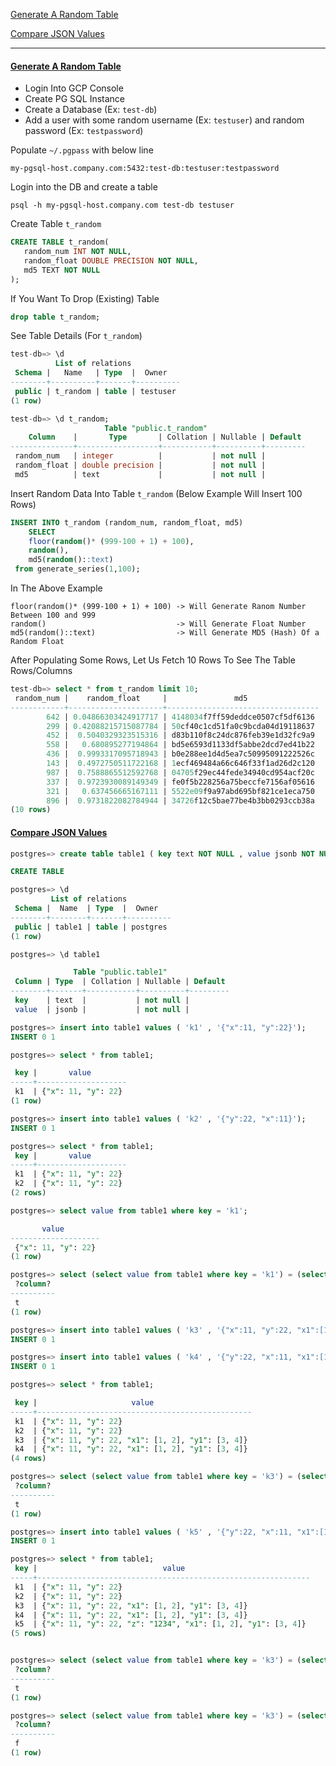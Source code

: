 [Generate A Random Table](#generate-a-random-table)

[Compare JSON Values](#compare-json-values)

<hr/>

#### [Generate A Random Table](#generate-a-random-table)

- Login Into GCP Console
- Create PG SQL Instance
- Create a Database (Ex: `test-db`)
- Add a user with some random username (Ex: `testuser`) and random password (Ex: `testpassword`)

Populate `~/.pgpass` with below line

```
my-pgsql-host.company.com:5432:test-db:testuser:testpassword
```

Login into the DB and create a table

```
psql -h my-pgsql-host.company.com test-db testuser
```

Create Table `t_random`

```sql
CREATE TABLE t_random(
   random_num INT NOT NULL,
   random_float DOUBLE PRECISION NOT NULL,
   md5 TEXT NOT NULL
);
```

If You Want To Drop (Existing) Table

```sql
drop table t_random;
```

See Table Details (For `t_random`)

```sql
test-db=> \d
          List of relations
 Schema |   Name   | Type  |  Owner
--------+----------+-------+----------
 public | t_random | table | testuser
(1 row)

test-db=> \d t_random;
                     Table "public.t_random"
    Column    |       Type       | Collation | Nullable | Default
--------------+------------------+-----------+----------+---------
 random_num   | integer          |           | not null |
 random_float | double precision |           | not null |
 md5          | text             |           | not null |
```

Insert Random Data Into Table `t_random` (Below Example Will Insert 100 Rows)

```sql
INSERT INTO t_random (random_num, random_float, md5) 
    SELECT 
    floor(random()* (999-100 + 1) + 100), 
    random(), 
    md5(random()::text) 
 from generate_series(1,100);
```

In The Above Example

```
floor(random()* (999-100 + 1) + 100) -> Will Generate Ranom Number Between 100 and 999
random()                             -> Will Generate Float Number
md5(random()::text)                  -> Will Generate MD5 (Hash) Of a Random Float
```

After Populating Some Rows, Let Us Fetch 10 Rows To See The Table Rows/Columns


```sql
test-db=> select * from t_random limit 10;
 random_num |    random_float     |               md5
------------+---------------------+----------------------------------
        642 | 0.04866303424917717 | 4148034f7ff59deddce0507cf5df6136
        299 | 0.42088215715087784 | 50cf40c1cd51fa0c9bcda04d19118637
        452 |  0.5040329323515316 | d83b110f8c24dc876feb39e1d32fc9a9
        558 |   0.680895277194864 | bd5e6593d1133df5abbe2dcd7ed41b22
        436 |  0.9993317095718943 | b0e288ee1d4d5ea7c50995091222526c
        143 |  0.4972750511722168 | 1ecf469484a66c646f33f1ad26d2c120
        987 |  0.7588865512592768 | 04705f29ec44fede34940cd954acf20c
        337 |  0.9723930089149349 | fe0f5b228256a75beccfe7156af05616
        321 |   0.637456665167111 | 5522e09f9a97abd695bf821ce1eca750
        896 |  0.9731822082784944 | 34726f12c5bae77be4b3bb0293ccb38a
(10 rows)
```

#### [Compare JSON Values](#compare-json-values)

```sql
postgres=> create table table1 ( key text NOT NULL , value jsonb NOT NULL );

CREATE TABLE

postgres=> \d
         List of relations
 Schema |  Name  | Type  |  Owner
--------+--------+-------+----------
 public | table1 | table | postgres
(1 row)

postgres=> \d table1

              Table "public.table1"
 Column | Type  | Collation | Nullable | Default
--------+-------+-----------+----------+---------
 key    | text  |           | not null |
 value  | jsonb |           | not null |

postgres=> insert into table1 values ( 'k1' , '{"x":11, "y":22}');
INSERT 0 1

postgres=> select * from table1;

 key |       value
-----+--------------------
 k1  | {"x": 11, "y": 22}
(1 row)

postgres=> insert into table1 values ( 'k2' , '{"y":22, "x":11}');
INSERT 0 1

postgres=> select * from table1;
 key |       value
-----+--------------------
 k1  | {"x": 11, "y": 22}
 k2  | {"x": 11, "y": 22}
(2 rows)

postgres=> select value from table1 where key = 'k1';

       value
--------------------
 {"x": 11, "y": 22}
(1 row)

postgres=> select (select value from table1 where key = 'k1') = (select value from table1 where key = 'k2');
 ?column?
----------
 t
(1 row)
```

```sql
postgres=> insert into table1 values ( 'k3' , '{"x":11, "y":22, "x1":[1,2] , "y1":[3,4]}');
INSERT 0 1

postgres=> insert into table1 values ( 'k4' , '{"y":22, "x":11, "x1":[1,2] , "y1":[3,4]}');
INSERT 0 1

postgres=> select * from table1;

 key |                     value
-----+------------------------------------------------
 k1  | {"x": 11, "y": 22}
 k2  | {"x": 11, "y": 22}
 k3  | {"x": 11, "y": 22, "x1": [1, 2], "y1": [3, 4]}
 k4  | {"x": 11, "y": 22, "x1": [1, 2], "y1": [3, 4]}
(4 rows)

postgres=> select (select value from table1 where key = 'k3') = (select value from table1 where key = 'k4');
 ?column?
----------
 t
(1 row)

postgres=> insert into table1 values ( 'k5' , '{"y":22, "x":11, "x1":[1,2] , "y1":[3,4], "z" : "1234" }');
INSERT 0 1

postgres=> select * from table1;
 key |                            value
-----+-------------------------------------------------------------
 k1  | {"x": 11, "y": 22}
 k2  | {"x": 11, "y": 22}
 k3  | {"x": 11, "y": 22, "x1": [1, 2], "y1": [3, 4]}
 k4  | {"x": 11, "y": 22, "x1": [1, 2], "y1": [3, 4]}
 k5  | {"x": 11, "y": 22, "z": "1234", "x1": [1, 2], "y1": [3, 4]}
(5 rows)


postgres=> select (select value from table1 where key = 'k3') = (select value from table1 where key = 'k4');
 ?column?
----------
 t
(1 row)

postgres=> select (select value from table1 where key = 'k3') = (select value from table1 where key = 'k5');
 ?column?
----------
 f
(1 row)
```